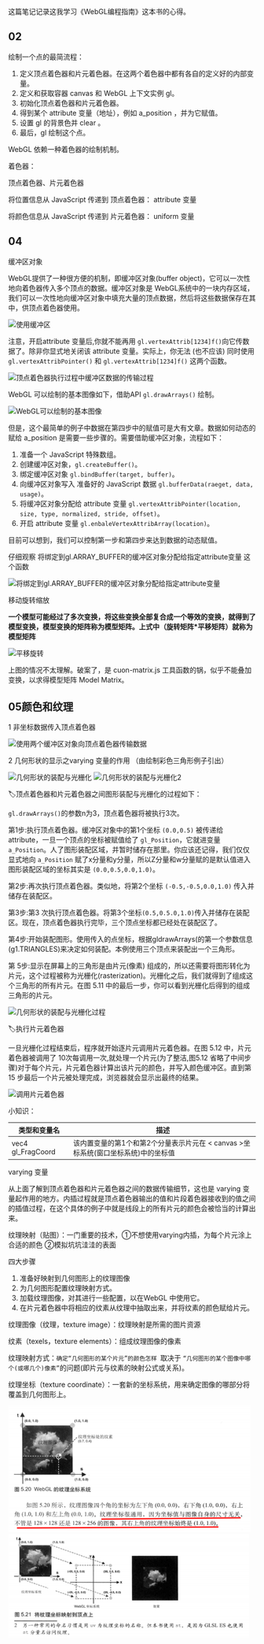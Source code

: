 这篇笔记记录这我学习《WebGL编程指南》这本书的心得。



## 02

绘制一个点的最简流程：

1. 定义顶点着色器和片元着色器。在这两个着色器中都有各自的定义好的内部变量。
2. 定义和获取容器 canvas 和 WebGL 上下文实例 gl。
3. 初始化顶点着色器和片元着色器。
4. 得到某个 attribute 变量（地址），例如 a_position ，并为它赋值。
5. 设置 gl 的背景色并 clear 。
6. 最后，gl 绘制这个点。





WebGL 依赖一种着色器的绘制机制。

着色器：

顶点着色器、片元着色器



将位置信息从 JavaScript 传递到 顶点着色器： attribute 变量

将颜色信息从 JavaScript 传递到 片元着色器： uniform 变量





## 04

缓冲区对象

WebGL提供了一种很方便的机制，即缓冲区对象(buffer object)，它可以一次性地向着色器传入多个顶点的数据。缓冲区对象是 WebGL系统中的一块内存区域，我们可以一次性地向缓冲区对象中填充大量的顶点数据，然后将这些数据保存在其中，供顶点着色器使用。

<img src="E:\AProject\CesiumExampleCollection\Img\WebGL编程指南-精简版\使用缓冲区.png" alt="使用缓冲区"  />

注意，开启attribute 变量后,你就不能再用 `gl.vertexAttrib[1234]f()`向它传数据了。除非你显式地关闭该 attribute 变量。实际上，你无法 (也不应该) 同时使用 `gl.vertexAttribPointer()` 和 `gl.vertexAttrib[1234]f()` 这两个函数。

<img src="E:\AProject\CesiumExampleCollection\Img\WebGL编程指南-精简版\顶点着色器执行过程中缓冲区数据的传输过程.png" alt="顶点着色器执行过程中缓冲区数据的传输过程"  />



WebGL 可以绘制的基本图像如下，借助API `gl.drawArrays()` 绘制。

<img src="E:\AProject\CesiumExampleCollection\Img\WebGL编程指南-精简版\WebGL可以绘制的基本图像.png" alt="WebGL可以绘制的基本图像"  />

但是，这个最简单的例子中数据在第四步中的赋值可是大有文章。数据如何动态的赋给 a_position 是需要一些步骤的。需要借助缓冲区对象，流程如下：

1. 准备一个 JavaScript 特殊数组。
2. 创建缓冲区对象，`gl.createBuffer()`。
3. 绑定缓冲区对象   `gl.bindBuffer(target, buffer)`。
4. 向缓冲区对象写入 准备好的 JavaScript 数据   `gl.bufferData(raeget, data, usage)`。
5. 将缓冲区对象分配给 attribute 变量   `gl.vertexAttribPointer(location, size, type, normalized, stride, offset)`。
6. 开启 attribute 变量   `gl.enbaleVertexAttribArray(location)`。

目前可以想到，我们可以控制第一步和第四步来达到数据的动态赋值。

仔细观察 将绑定到gl.ARRAY_BUFFER的缓冲区对象分配给指定attribute变量 这个函数

<img src="E:\AProject\CesiumExampleCollection\Img\WebGL编程指南-精简版\将绑定到gl.ARRAY_BUFFER的缓冲区对象分配给指定attribute变量.png" alt="将绑定到gl.ARRAY_BUFFER的缓冲区对象分配给指定attribute变量"  />



移动旋转缩放

**一个模型可能经过了多次变换，将这些变换全部复合成一个等效的变换，就得到了模型变换，模型变换的矩阵称为模型矩阵。上式中（旋转矩阵\*平移矩阵）就称为模型矩阵**

<img src="E:\AProject\CesiumExampleCollection\Img\WebGL编程指南-精简版\平移旋转.png" alt="平移旋转"  />

上图的情况不太理解。破案了，是 cuon-matrix.js 工具函数的锅，似乎不能叠加变换，以求得模型矩阵 Model Matrix。





## 05颜色和纹理

1 非坐标数据传入顶点着色器

<img src="E:\AProject\CesiumExampleCollection\Img\WebGL编程指南-精简版\使用两个缓冲区对象向顶点着色器传输数据.png" alt="使用两个缓冲区对象向顶点着色器传输数据"  />

2 几何形状的显示之varying 变量的作用 （由绘制彩色三角形例子引出）

<img src="E:\AProject\CesiumExampleCollection\Img\WebGL编程指南-精简版\几何形状的装配与光栅化.png" alt="几何形状的装配与光栅化"  />



<img src="E:\AProject\CesiumExampleCollection\Img\WebGL编程指南-精简版\几何形状的装配与光栅化2.png" alt="几何形状的装配与光栅化2"  />



🏷️顶点着色器和片元着色器之间图形装配与光栅化的过程如下：

`gl.drawArrays()`的参数n为3，顶点着色器将被执行3次。

第1步:执行顶点着色器。缓冲区对象中的第1个坐标 `(0.0,0.5)` 被传递给attribute，一旦一个顶点的坐标被赋值给了 `gl_Position`，它就进变量 `a_Position`。人了图形装配区域，并暂时储存在那里。你应该还记得，我们仅仅显式地向 `a_Position` 赋了x分量和y分量，所以Z分量和w分量赋的是默认值进入图形装配区域的坐标其实是 `(0.0,0.5,0.0,1.0)`。

第2步:再次执行顶点着色器。类似地，将第2个坐标 `(-0.5,-0.5,0.0,1.0)` 传入并储存在装配区。

第3步:第3 次执行顶点着色器。将第3个坐标`(0.5,0.5.0,1.0)`传入并储存在装配区。现在，顶点着色器执行完毕，三个顶点坐标都已经处在装配区了。

第4步:开始装配图形。使用传入的点坐标，根据gldrawArrays(的第一个参数信息(g1.TRIANGLES)来决定如何装配。本例使用三个顶点来装配出一个三角形。

第 5步:显示在屏幕上的三角形是由片元(像素) 组成的，所以还需要将图形转化为片元，这个过程被称为光栅化(rasterization)。光栅化之后，我们就得到了组成这个三角形的所有片元。在图 5.11 中的最后一步，你可以看到光栅化后得到的组成三角形的片元。

<img src="E:\AProject\CesiumExampleCollection\Img\WebGL编程指南-精简版\几何形状的装配与光栅化过程.png" alt="几何形状的装配与光栅化过程"  />



🏷️执行片元着色器

一旦光栅化过程结束后，程序就开始逐片元调用片元着色器。在图 5.12 中，片元着色器被调用了 10次每调用一次,就处理一个片元(为了整洁,图5.12 省略了中间步骤)对于每个片元，片元着色器计算出该片元的颜色，并写入颜色缓冲区。直到第15 步最后一个片元被处理完成，浏览器就会显示出最终的结果。

<img src="E:\AProject\CesiumExampleCollection\Img\WebGL编程指南-精简版\调用片元着色器.png" alt="调用片元着色器"  />

小知识：

| 类型和变量名      | 描述                                                         |
| ----------------- | ------------------------------------------------------------ |
| vec4 gl_FragCoord | 该内置变量的第1个和第2个分量表示片元在 < canvas >坐标系统(窗口坐标系统)中的坐标值 |



varying 变量

从上面了解到顶点着色器和片元着色器之间的数据传输细节，这也是 varying 变量起作用的地方。内插过程就是顶点着色器输出的值和片段着色器接收到的值之间的插值过程，在这个具体的例子中就是线段上的所有片元的颜色会被恰当的计算出来。



纹理映射（贴图）：一门重要的技术，①不想使用varying内插，为每个片元涂上合适的颜色 ②模拟坑坑洼洼的表面

四大步骤

1. 准备好映射到几何图形上的纹理图像
2. 为几何图形配置纹理映射方式。
3. 加载纹理图像，对其进行一些配置，以在WebGL 中使用它。
4. 在片元着色器中将相应的纹素从纹理中抽取出来，并将纹素的颜色赋给片元。



纹理图像（纹理，texture image）：纹理映射是所需的图片资源

纹素（texels，texture elements）：组成纹理图像的像素

纹理映射方式：`确定“几何图形的某个片元”的颜色怎样 `取决于 `“几何图形的某个图像中哪个(或哪几个)像素”`的问题(即片元与纹素的映射公式或关系)。

纹理坐标（texture coordinate）：一套新的坐标系统，用来确定图像的哪部分将覆盖到几何图形上。

<img src="../Img/WebGL编程指南-精简版/纹理坐标.png" alt="纹理坐标" style="zoom:75%;" />

<img src="../Img/WebGL编程指南-精简版/纹理映射.png" alt="纹理坐标" style="zoom:75%;" />
